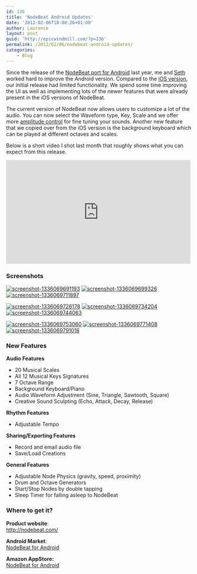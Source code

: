 ```yaml
---
id: 136
title: 'NodeBeat Android Updates'
date: '2012-02-06T18:00:26+01:00'
author: Laurence
layout: post
guid: 'http://epicwindmill.com/?p=136'
permalink: /2012/02/06/nodebeat-android-updates/
categories:
    - Blog
---
```


Since the release of the [NodeBeat port for Android](https://market.android.com/details?id=com.AffinityBlue.NodeBeat) last year, me and [Seth](http://sethsandler.com/) worked hard to improve the Android version. Compared to the [iOS version](http://itunes.apple.com/us/app/nodebeat/id428440804?mt=8&ign-mpt=uo%3D4), our initial release had limited functionality. We spend some time improving the UI as well as implementing lots of the newer features that were already present in the iOS versions of NodeBeat.

The current version of NodeBeat now allows users to customize a lot of the audio. You can now select the Waveform type, Key, Scale and we offer more [amplitude control](http://en.wikipedia.org/wiki/Synthesizer#ADSR_envelope) for fine tuning your sounds. Another new feature that we copied over from the iOS version is the background keyboard which can be played at different octaves and scales.

Below is a short video I shot last month that roughly shows what you can expect from this release.

<iframe allow="accelerometer; autoplay; clipboard-write; encrypted-media; gyroscope; picture-in-picture; web-share" allowfullscreen="" frameborder="0" height="281" loading="lazy" src="https://www.youtube.com/embed/AaHI80wTWww?feature=oembed" title="NodeBeat for Android update preview" width="500"></iframe>

### Screenshots

[![](https://epicwindmill.com/wp-content/uploads/2012/02/screenshot-1336069691193-180x300.png "screenshot-1336069691193")](https://epicwindmill.com/wp-content/uploads/2012/02/screenshot-1336069691193.png) [![](https://epicwindmill.com/wp-content/uploads/2012/02/screenshot-1336069699326-180x300.png "screenshot-1336069699326")](https://epicwindmill.com/wp-content/uploads/2012/02/screenshot-1336069699326.png) [![](https://epicwindmill.com/wp-content/uploads/2012/02/screenshot-1336069711897-180x300.png "screenshot-1336069711897")](https://epicwindmill.com/wp-content/uploads/2012/02/screenshot-1336069711897.png)

[![](https://epicwindmill.com/wp-content/uploads/2012/02/screenshot-1336069726178-180x300.png "screenshot-1336069726178")](https://epicwindmill.com/wp-content/uploads/2012/02/screenshot-1336069726178.png) [![](https://epicwindmill.com/wp-content/uploads/2012/02/screenshot-1336069734204-180x300.png "screenshot-1336069734204")](https://epicwindmill.com/wp-content/uploads/2012/02/screenshot-1336069734204.png) [![](https://epicwindmill.com/wp-content/uploads/2012/02/screenshot-1336069744063-180x300.png "screenshot-1336069744063")](https://epicwindmill.com/wp-content/uploads/2012/02/screenshot-1336069744063.png)

[![](https://epicwindmill.com/wp-content/uploads/2012/02/screenshot-1336069753060-180x300.png "screenshot-1336069753060")](https://epicwindmill.com/wp-content/uploads/2012/02/screenshot-1336069753060.png) [![](https://epicwindmill.com/wp-content/uploads/2012/02/screenshot-1336069771408-180x300.png "screenshot-1336069771408")](https://epicwindmill.com/wp-content/uploads/2012/02/screenshot-1336069771408.png) [![](https://epicwindmill.com/wp-content/uploads/2012/02/screenshot-1336069791018-180x300.png "screenshot-1336069791018")](https://epicwindmill.com/wp-content/uploads/2012/02/screenshot-1336069791018.png)

### New Features

**Audio Features**

- 20 Musical Scales
- All 12 Musical Keys Signatures
- 7 Octave Range
- Background Keyboard/Piano
- Audio Waveform Adjustment (Sine, Triangle, Sawtooth, Square)
- Creative Sound Sculpting (Echo, Attack, Decay, Release)

**Rhythm Features**

- Adjustable Tempo

**Sharing/Exporting Features**

- Record and email audio file
- Save/Load Creations

**General Features**

- Adjustable Node Physics (gravity, speed, proximity)
- Drum and Octave Generators
- Start/Stop Nodes by double tapping
- Sleep Timer for falling asleep to NodeBeat

### Where to get it?

**Product website**:  
<http://nodebeat.com/>

**Android Market**:  
[NodeBeat for Android](https://market.android.com/details?id=com.AffinityBlue.NodeBeat)

**Amazon AppStore:**  
[NodeBeat for Android](http://www.amazon.com/gp/product/B0061S0A64)